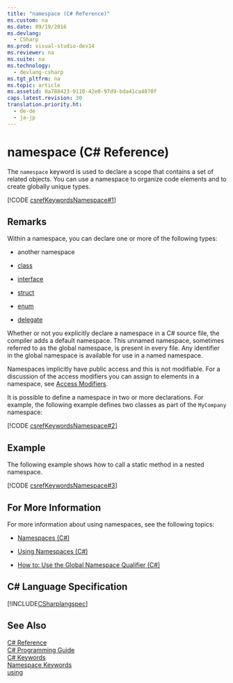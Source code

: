 ```yaml
---
title: "namespace (C# Reference)"
ms.custom: na
ms.date: 09/19/2016
ms.devlang: 
  - CSharp
ms.prod: visual-studio-dev14
ms.reviewer: na
ms.suite: na
ms.technology: 
  - devlang-csharp
ms.tgt_pltfrm: na
ms.topic: article
ms.assetid: 0a788423-9110-42e0-97d9-bda41ca4870f
caps.latest.revision: 30
translation.priority.ht: 
  - de-de
  - ja-jp
---
```

# namespace (C# Reference)
The `namespace` keyword is used to declare a scope that contains a set of related objects. You can use a namespace to organize code elements and to create globally unique types.  
  
 [!CODE [csrefKeywordsNamespace#1](../CodeSnippet/VS_Snippets_VBCSharp/csrefKeywordsNamespace#1)]  
  
## Remarks  
 Within a namespace, you can declare one or more of the following types:  
  
-   another namespace  
  
-   [class](../vs140/class--C#-Reference-.md)  
  
-   [interface](../vs140/interface--C#-Reference-.md)  
  
-   [struct](../vs140/struct--C#-Reference-.md)  
  
-   [enum](../Topic/enum%20\(C%23%20Reference\).md)  
  
-   [delegate](../vs140/delegate--C#-Reference-.md)  
  
 Whether or not you explicitly declare a namespace in a C# source file, the compiler adds a default namespace. This unnamed namespace, sometimes referred to as the global namespace, is present in every file. Any identifier in the global namespace is available for use in a named namespace.  
  
 Namespaces implicitly have public access and this is not modifiable. For a discussion of the access modifiers you can assign to elements in a namespace, see [Access Modifiers](../vs140/Access-Modifiers--C#-Reference-.md).  
  
 It is possible to define a namespace in two or more declarations. For example, the following example defines two classes as part of the `MyCompany` namespace:  
  
 [!CODE [csrefKeywordsNamespace#2](../CodeSnippet/VS_Snippets_VBCSharp/csrefKeywordsNamespace#2)]  
  
## Example  
 The following example shows how to call a static method in a nested namespace.  
  
 [!CODE [csrefKeywordsNamespace#3](../CodeSnippet/VS_Snippets_VBCSharp/csrefKeywordsNamespace#3)]  
  
## For More Information  
 For more information about using namespaces, see the following topics:  
  
-   [Namespaces (C#)](../vs140/Namespaces--C#-Programming-Guide-.md)  
  
-   [Using Namespaces (C#)](../vs140/Using-Namespaces--C#-Programming-Guide-.md)  
  
-   [How to: Use the Global Namespace Qualifier (C#)](../Topic/How%20to:%20Use%20the%20Global%20Namespace%20Alias%20\(C%23%20Programming%20Guide\).md)  
  
## C# Language Specification  
 [!INCLUDE[CSharplangspec](../vs140/includes/Csharplangspec_md.md)]  
  
## See Also  
 [C# Reference](../vs140/C#-Reference.md)   
 [C# Programming Guide](../vs140/C#-Programming-Guide.md)   
 [C# Keywords](../Topic/C%23%20Keywords.md)   
 [Namespace Keywords](../vs140/Namespace-Keywords--C#-Reference-.md)   
 [using](../vs140/using--C#-Reference-.md)
